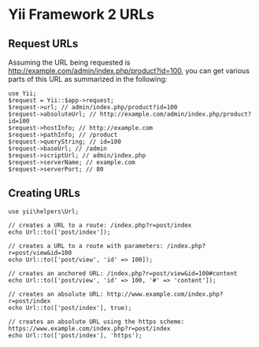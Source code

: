 # Yii Framework 2 URLs #
## Request URLs ##
Assuming the URL being requested is http://example.com/admin/index.php/product?id=100, you can get various parts of this URL as summarized in the following:

	use Yii;
    $request = Yii::$app->request;    
	$request->url; // admin/index.php/product?id=100
	$request->absoluteUrl; // http://example.com/admin/index.php/product?id=100
	$request->hostInfo; // http://example.com
	$request->pathInfo; // /product
	$request->queryString; // id=100
	$request->baseUrl; // /admin
	$request->scriptUrl; // admin/index.php
	$request->serverName; // example.com
	$request->serverPort; // 80
## Creating URLs ##
	use yii\helpers\Url;
	
	// creates a URL to a route: /index.php?r=post/index
	echo Url::to(['post/index']);
	
	// creates a URL to a route with parameters: /index.php?r=post/view&id=100
	echo Url::to(['post/view', 'id' => 100]);
	
	// creates an anchored URL: /index.php?r=post/view&id=100#content
	echo Url::to(['post/view', 'id' => 100, '#' => 'content']);
	
	// creates an absolute URL: http://www.example.com/index.php?r=post/index
	echo Url::to(['post/index'], true);
	
	// creates an absolute URL using the https scheme: https://www.example.com/index.php?r=post/index
	echo Url::to(['post/index'], 'https');